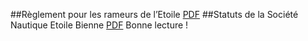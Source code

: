 
##Règlement pour les rameurs de l’Etoile
[PDF](etoile_bienne_regles.pdf)
##Statuts de la Société Nautique Etoile Bienne
[PDF](etoile_statuts.pdf)
Bonne lecture !
